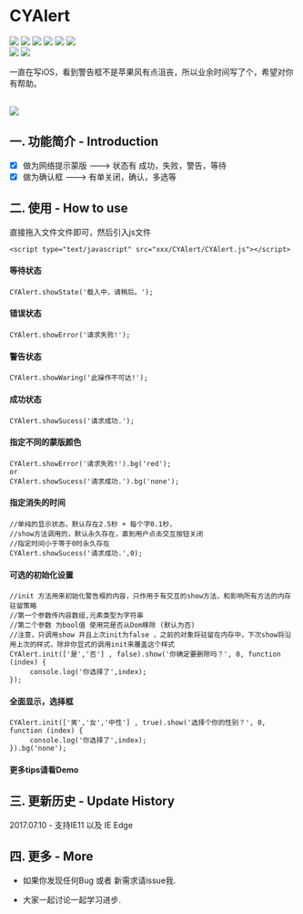 # CYAlert
[![](https://img.shields.io/badge/Support-Firefox-red.svg)](http://www.firefox.com.cn)
[![](https://img.shields.io/badge/Support-Chrome-green.svg)](https://www.google.cn/chrome/browser/desktop/index.html)
[![](https://img.shields.io/badge/Support-Opera-red.svg)](http://www.opera.com)
[![](https://img.shields.io/badge/Support-Safari-blue.svg)](https://www.apple.com/cn/safari/)
[![](https://img.shields.io/badge/Support-IE11-yellow.svg)](https://support.microsoft.com/zh-cn/help/17621/internet-explorer-downloads)
[![](https://img.shields.io/badge/Support-IE%20Edge-yellowgreen.svg)](https://support.microsoft.com/zh-cn/help/17621/internet-explorer-downloads)
</br>
[![](https://img.shields.io/badge/language-javascript-green.svg)](https://github.com/zhangchunyu2016/CYAlert)
[![](https://img.shields.io/badge/QQ-707214577-red.svg)](http://wpa.qq.com/msgrd?v=3&uin=707214577&site=qq&menu=yes)
</br>


<p>一直在写iOS，看到警告框不是苹果风有点沮丧，所以业余时间写了个，希望对你有帮助。</p></br>
<img src="http://upload-images.jianshu.io/upload_images/2028853-3486b3efe1e179a3.png?imageMogr2/auto-orient/strip%7CimageView2/2/w/1240"></br>

## 一.  功能简介 - Introduction

- [x] 做为网络提示蒙版 					--->  状态有 成功，失败，警告，等待
- [x] 做为确认框							--->  有单关闭，确认，多选等

## 二.  使用 - How to use
直接拖入文件文件即可，然后引入js文件

```
<script type="text/javascript" src="xxx/CYAlert/CYAlert.js"></script>
```

#### 等待状态
```
CYAlert.showState('载入中，请稍后。');
```

#### 错误状态
```
CYAlert.showError('请求失败!');
```

#### 警告状态
```
CYAlert.showWaring('此操作不可达!');
```

#### 成功状态
```
CYAlert.showSucess('请求成功.');
```

#### 指定不同的蒙版颜色
```
CYAlert.showError('请求失败!').bg('red');
or
CYAlert.showSucess('请求成功.').bg('none');
```

#### 指定消失的时间
```
//单纯的显示状态，默认存在2.5秒 + 每个字0.1秒，
//show方法调用的，默认永久存在，直到用户点击交互按钮关闭
//指定时间小于等于0时永久存在
CYAlert.showSucess('请求成功.',0);
```

#### 可选的初始化设置
```
//init 方法用来初始化警告框的内容，只作用于有交互的show方法，和影响所有方法的内存驻留策略
//第一个参数传内容数组,元素类型为字符串
//第二个参数 为bool值 使用完是否从Dom移除 (默认为否)
//注意，只调用show 并且上次init为false ，之前的对象将驻留在内存中，下次show将沿用上次的样式，除非你显式的调用init来覆盖这个样式
CYAlert.init(['是','否'] , false).show('你确定要删除吗？', 0, function (index) {
     console.log('你选择了',index);
});

```

#### 全面显示，选择框
```
CYAlert.init(['男','女','中性'] , true).show('选择个你的性别？', 0, function (index) {
     console.log('你选择了',index);
}).bg('none');
```

#### 更多tips请看Demo


## 三.  更新历史 - Update History
2017.07.10  - 支持IE11 以及 IE Edge
			  

## 四.  更多 - More

- 如果你发现任何Bug 或者 新需求请issue我.

- 大家一起讨论一起学习进步.